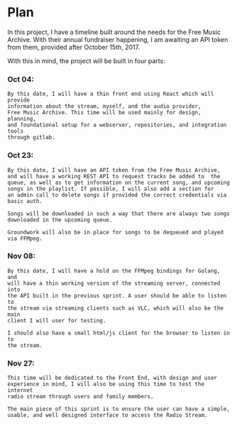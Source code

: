# Plan

In this project, I have a timeline built around the needs for the Free Music 
Archive. With their annual fundraiser happening, I am awaiting an API token
from them, provided after October 15th, 2017.

With this in mind, the project will be built in four parts:

### Oct 04:
    
    By this date, I will have a thin front end using React which will provide
    information about the stream, myself, and the audio provider, 
    Free Music Archive. This time will be used mainly for design, planning, 
    and foundational setup for a webserver, repositories, and integration tools
    through gitlab.

### Oct 23:

    By this date, I will have an API token from the Free Music Archive, 
    and will have a working REST API to request tracks be added to  the
    queue, as well as to get information on the current song, and upcoming 
    songs in the playlist. If possible, I will also add a section for 
    an admin call to delete songs if provided the correct credentials via 
    basic auth.

    Songs will be downloaded in such a way that there are always two songs
    downloaded in the upcoming queue. 

    Groundwork will also be in place for songs to be dequeued and played 
    via FFMpeg.

### Nov 08:

    By this date, I will have a hold on the FFMpeg bindings for Golang, and 
    will have a thin working version of the streaming server, connected into
    the API built in the previous sprint. A user should be able to listen to 
    the stream via streaming clients such as VLC, which will also be the main
    client I will user for testing.

    I should also have a small html/js client for the browser to listen in to 
    the stream. 

### Nov 27:

    This time will be dedicated to the Front End, with design and user 
    experience in mind, I will also be using this time to test the internet
    radio stream through users and family members. 

    The main piece of this sprint is to ensure the user can have a simple, 
    usable, and well designed interface to access the Radio Stream.
